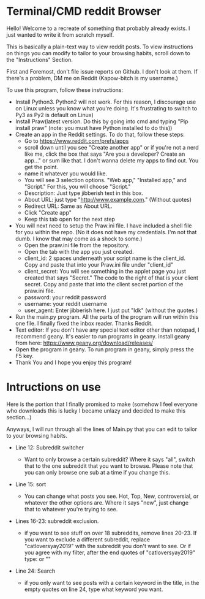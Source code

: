 # Terminal/CMD reddit Browser

Hello! Welcome to a recreate of something that probably already exists. I just wanted to write it from scratch myself.

This is basically a plain-text way to view reddit posts. To view instructions on things you can modify to tailor to your browsing habits, scroll down to the "Instructions" Section.

First and Foremost, don't file issue reports on Github. I don't look at them. If there's a problem, DM me on Reddit (Kapow-bitch is my username.)


To use this program, follow these instructions:

- Install Python3. Python2 will not work. For this reason, I discourage use on Linux unless you know what you're doing. It's frustrating to switch to Py3 as Py2 is default on Linux)
- Install Praw(latest version. Do this by going into cmd and typing "Pip install praw" (note: you must have Python installed to do this))
- Create an app in the Reddit settings. To do that, follow these steps:
    - Go to https://www.reddit.com/prefs/apps
    - scroll down until you see "Create another app" or if you're not a nerd like me, click the box that says "Are you a developer? Create an app..." or sum like that. I don't wanna delete my apps to find out. You get the point.
    - name it whatever you would like.
    - You will see 3 selection options. "Web app," "Installed app," and "Script." For this, you will choose "Script."
    - Description: Just type jibberish text in this box.
    - About URL: just type "http://www.example.com." (Without quotes)
    - Redirect URL: Same as About URL.
    - Click "Create app"
    - Keep this tab open for the next step
- You will next need to setup the Praw.ini file. I have included a shell file for you within the repo. (No it does not have my credentials. I'm not that dumb. I know that may come as a shock to some.)
    - Open the praw.ini file from the repository.
    - Open the tab with the app you just created.
    - client_id: 2 spaces underneath your script name is the client_id. Copy and paste that into your Praw.ini file under "client_id"
    - client_secret: You will see something in the applet page you just created that says "Secret." The code to the right of that is your client secret. Copy and paste that into the client secret portion of the praw.ini file.
    - password: your reddit password
    - username: your reddit username
    - user_agent: Enter jibberish here. I just put "Idk" (without the quotes.)
- Run the main.py program. All the parts of the program will run within this one file. I finally fixed the inbox reader. Thanks Reddit.
- Text editor: If you don't have any special text editor other than notepad, I recommend geany. It's easier to run programs in geany. install geany from here: https://www.geany.org/download/releases/
- Open the program in geany. To run program in geany, simply press the F5 key.
- Thank You and I hope you enjoy this program!

# Intructions on use
Here is the portion that I finally promised to make (somehow I feel everyone who downloads this is lucky I became unlazy and decided to make this section...)

Anyways, I will run through all the lines of Main.py that you can edit to tailor to your browsing habits.

- Line 12: Subreddit switcher
  - Want to only browse a certain subreddit? Where it says "all", switch that to the one subreddit that you want to browse. Please note that you can only browse one sub at a time if you change this.

- Line 15: sort
  - You can change what posts you see. Hot, Top, New, controversial, or whatever the other options are. Where it says "new", just change that to whatever you're trying to see.

- Lines 16-23: subreddit exclusion.
  - if you want to see stuff on over 18 subreddits, remove lines 20-23. If you want to exclude a different subreddit, replace "catloversyay2019" with the subreddit you don't want to see. Or if you agree with my filter, after the end quotes of "catloversyay2019" type:
  or "<subreddit name>"

- Line 24: Search
  - if you only want to see posts with a certain keyword in the title, in the empty quotes on line 24, type what keyword you want.
